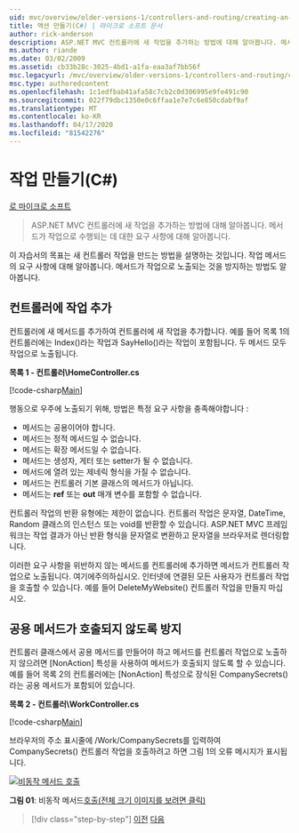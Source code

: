 ```yaml
---
uid: mvc/overview/older-versions-1/controllers-and-routing/creating-an-action-cs
title: 액션 만들기(C#) | 마이크로 소프트 문서
author: rick-anderson
description: ASP.NET MVC 컨트롤러에 새 작업을 추가하는 방법에 대해 알아봅니다. 메서드가 작업으로 수행되는 데 대한 요구 사항에 대해 알아봅니다.
ms.author: riande
ms.date: 03/02/2009
ms.assetid: cb33b28c-3025-4bd1-a1fa-eaa3af7bb56f
msc.legacyurl: /mvc/overview/older-versions-1/controllers-and-routing/creating-an-action-cs
msc.type: authoredcontent
ms.openlocfilehash: 1c1edfbab41afa58c7cb2c0d306995e9fe491c90
ms.sourcegitcommit: 022f79dbc1350e0c6ffaa1e7e7c6e850cdabf9af
ms.translationtype: MT
ms.contentlocale: ko-KR
ms.lasthandoff: 04/17/2020
ms.locfileid: "81542276"
---
```

# <a name="creating-an-action-c"></a>작업 만들기(C#)

[로 마이크로 소프트](https://github.com/microsoft)

> ASP.NET MVC 컨트롤러에 새 작업을 추가하는 방법에 대해 알아봅니다. 메서드가 작업으로 수행되는 데 대한 요구 사항에 대해 알아봅니다.

이 자습서의 목표는 새 컨트롤러 작업을 만드는 방법을 설명하는 것입니다. 작업 메서드의 요구 사항에 대해 알아봅니다. 메서드가 작업으로 노출되는 것을 방지하는 방법도 알아봅니다.

## <a name="adding-an-action-to-a-controller"></a>컨트롤러에 작업 추가

컨트롤러에 새 메서드를 추가하여 컨트롤러에 새 작업을 추가합니다. 예를 들어 목록 1의 컨트롤러에는 Index()라는 작업과 SayHello()라는 작업이 포함됩니다. 두 메서드 모두 작업으로 노출됩니다.

**목록 1 - 컨트롤러\HomeController.cs**

[!code-csharp[Main](creating-an-action-cs/samples/sample1.cs)]

행동으로 우주에 노출되기 위해, 방법은 특정 요구 사항을 충족해야합니다 :

- 메서드는 공용이어야 합니다.
- 메서드는 정적 메서드일 수 없습니다.
- 메서드는 확장 메서드일 수 없습니다.
- 메서드는 생성자, 게터 또는 setter가 될 수 없습니다.
- 메서드에 열려 있는 제네릭 형식을 가질 수 없습니다.
- 메서드는 컨트롤러 기본 클래스의 메서드가 아닙니다.
- 메서드는 **ref** 또는 **out** 매개 변수를 포함할 수 없습니다.

컨트롤러 작업의 반환 유형에는 제한이 없습니다. 컨트롤러 작업은 문자열, DateTime, Random 클래스의 인스턴스 또는 void를 반환할 수 있습니다. ASP.NET MVC 프레임워크는 작업 결과가 아닌 반환 형식을 문자열로 변환하고 문자열을 브라우저로 렌더링합니다.

이러한 요구 사항을 위반하지 않는 메서드를 컨트롤러에 추가하면 메서드가 컨트롤러 작업으로 노출됩니다. 여기에주의하십시오. 인터넷에 연결된 모든 사용자가 컨트롤러 작업을 호출할 수 있습니다. 예를 들어 DeleteMyWebsite() 컨트롤러 작업을 만들지 마십시오.

## <a name="preventing-a-public-method-from-being-invoked"></a>공용 메서드가 호출되지 않도록 방지

컨트롤러 클래스에서 공용 메서드를 만들어야 하고 메서드를 컨트롤러 작업으로 노출하지 않으려면 [NonAction] 특성을 사용하여 메서드가 호출되지 않도록 할 수 있습니다. 예를 들어 목록 2의 컨트롤러에는 [NonAction] 특성으로 장식된 CompanySecrets()라는 공용 메서드가 포함되어 있습니다.

**목록 2 - 컨트롤러\WorkController.cs**

[!code-csharp[Main](creating-an-action-cs/samples/sample2.cs)]

브라우저의 주소 표시줄에 /Work/CompanySecrets를 입력하여 CompanySecrets() 컨트롤러 작업을 호출하려고 하면 그림 1의 오류 메시지가 표시됩니다.

[![비동작 메서드 호출](creating-an-action-cs/_static/image1.jpg)](creating-an-action-cs/_static/image1.png)

**그림 01**: 비동작 메서드[호출(전체 크기 이미지를 보려면 클릭)](creating-an-action-cs/_static/image2.png)

> [!div class="step-by-step"]
> [이전](creating-a-controller-cs.md)
> [다음](asp-net-mvc-routing-overview-vb.md)
